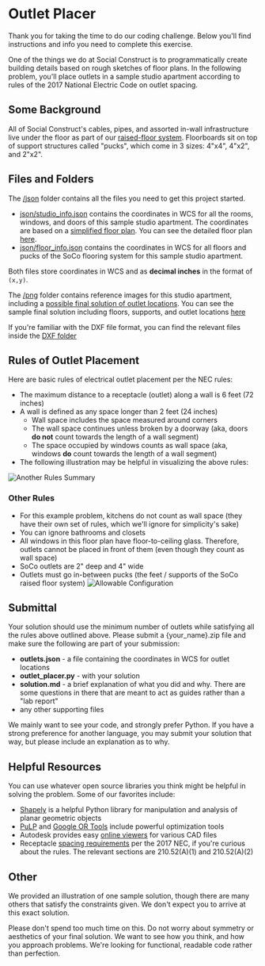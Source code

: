 # Outlet Placer

Thank you for taking the time to do our coding challenge. Below you'll find instructions and info you need to complete this exercise.

One of the things we do at Social Construct is to programmatically create building details based on rough sketches of floor plans. In the following problem, you'll place outlets in a sample studio apartment according to rules of the 2017 National Electric Code on outlet spacing.

## Some Background
All of Social Construct's cables, pipes, and assorted in-wall infrastructure live under the floor as part of our [raised-floor system](https://techcrunch.com/2020/07/14/social-constructs-computer-optimized-buildings-could-shake-construction-industrys-foundations/). Floorboards sit on top of support structures called "pucks", which come in 3 sizes: 4"x4", 4"x2", and 2"x2".

## Files and Folders
The [/json](https://github.com/SocialConstruct/outlets/tree/master/json) folder contains all the files you need to get this project started.

* [json/studio_info.json](https://github.com/SocialConstruct/outlets/blob/master/json/studio_info.json) contains the coordinates in WCS for all the rooms, windows, and doors of this sample studio apartment. The coordinates are based on a [simplified floor plan](https://github.com/SocialConstruct/outlets/blob/master/png/studio_simple.png?raw=true). You can see the detailed floor plan [here](https://github.com/SocialConstruct/outlets/blob/master/png/studio_detailed.png?raw=true).
* [json/floor_info.json](https://github.com/SocialConstruct/outlets/blob/master/json/floor_info.json) contains the coordinates in WCS for all floors and pucks of the SoCo flooring system for this sample studio apartment.

Both files store coordinates in WCS and as **decimal inches** in the format of `(x,y)`.

The [/png](https://github.com/SocialConstruct/outlets/tree/master/png) folder contains reference images for this studio apartment, including a [possible final solution of outlet locations](https://github.com/SocialConstruct/outlets/blob/master/png/studio_with_outlets.png?raw=true). You can see the sample final solution including floors, supports, and outlet locations [here](https://github.com/SocialConstruct/outlets/blob/master/png/studio_final.png?raw=true)

If you're familiar with the DXF file format, you can find the relevant files inside the [DXF folder](https://github.com/SocialConstruct/outlets/tree/master/dxf)

## Rules of Outlet Placement
Here are basic rules of electrical outlet placement per the NEC rules:
* The maximum distance to a receptacle (outlet) along a wall is 6 feet (72 inches)
* A wall is defined as any space longer than 2 feet (24 inches)
    * Wall space includes the space measured around corners
    * The wall space continues unless broken by a doorway (aka, doors **do not** count towards the length of a wall segment)
    * The space occupied by windows counts as wall space (aka, windows **do** count towards the length of a wall segment)
* The following illustration may be helpful in visualizing the above rules:

![Another Rules Summary](https://www.naffainc.com/x/CB2/Elect/EImages/outletsneeded.gif)

### Other Rules
* For this example problem, kitchens do not count as wall space (they have their own set of rules, which we'll ignore for simplicity's sake)
* You can ignore bathrooms and closets
* All windows in this floor plan have floor-to-ceiling glass. Therefore, outlets cannot be placed in front of them (even though they count as wall space)
* SoCo outlets are 2" deep and 4" wide
* Outlets must go in-between pucks (the feet / supports of the SoCo raised floor system)
![Allowable Configuration](https://raw.githubusercontent.com/SocialConstruct/outlets/master/png/allowable_configuration.png)

## Submittal
Your solution should use the minimum number of outlets while satisfying all the rules above outlined above. Please submit a {your_name}.zip file and make sure the following are part of your submission:
* **outlets.json** - a file containing the coordinates in WCS for outlet locations
* **outlet_placer.py** - with your solution
* **solution.md** - a brief explanation of what you did and why. There are some questions in there that are meant to act as guides rather than a "lab report"
* any other supporting files

We mainly want to see your code, and strongly prefer Python. If you have a strong preference for another language, you may submit your solution that way, but please include an explanation as to why.

## Helpful Resources
You can use whatever open source libraries you think might be helpful in solving the problem. Some of our favorites include:

* [Shapely](https://pypi.org/project/Shapely/) is a helpful Python library for manipulation and analysis of planar geometric objects
* [PuLP](https://pypi.org/project/PuLP/) and [Google OR Tools](https://developers.google.com/optimization) include powerful optimization tools
* Autodesk provides easy [online viewers](https://viewer.autodesk.com/) for various CAD files
* Receptacle [spacing requirements](https://www.ecmag.com/section/codes-standards/article-210-branch-circuits-6) per the 2017 NEC, if you're curious about the rules. The relevant sections are 210.52(A)(1) and 210.52(A)(2)

## Other
We provided an illustration of one sample solution, though there are many others that satisfy the constraints given. We don't expect you to arrive at this exact solution.

Please don't spend too much time on this. Do not worry about symmetry or aesthetics of your final solution. We want to see how you think, and how you approach problems. We're looking for functional, readable code rather than perfection.
